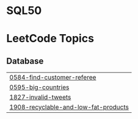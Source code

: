 # SQL50

<!---LeetCode Topics Start-->
# LeetCode Topics
## Database
|  |
| ------- |
| [0584-find-customer-referee](https://github.com/pneel199/SQL50/tree/master/0584-find-customer-referee) |
| [0595-big-countries](https://github.com/pneel199/SQL50/tree/master/0595-big-countries) |
| [1827-invalid-tweets](https://github.com/pneel199/SQL50/tree/master/1827-invalid-tweets) |
| [1908-recyclable-and-low-fat-products](https://github.com/pneel199/SQL50/tree/master/1908-recyclable-and-low-fat-products) |
<!---LeetCode Topics End-->
